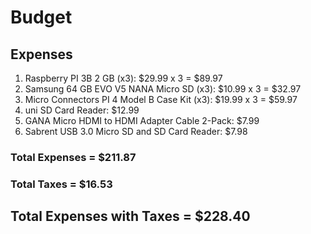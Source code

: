 # Budget

## Expenses
1. Raspberry PI 3B 2 GB (x3): $29.99 x 3 = $89.97
2. Samsung 64 GB EVO V5 NANA Micro SD (x3): $10.99 x 3 = $32.97
3. Micro Connectors PI 4 Model B Case Kit (x3): $19.99 x 3 =  $59.97
4. uni SD Card Reader: $12.99
5. GANA Micro HDMI to HDMI Adapter Cable 2-Pack: $7.99
6. Sabrent USB 3.0 Micro SD and SD Card Reader: $7.98

### Total Expenses = $211.87
### Total Taxes = $16.53

## Total Expenses with Taxes = $228.40

